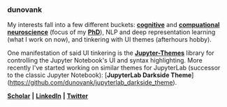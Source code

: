 ### dunovank

My interests fall into a few different buckets: [**cognitive**](https://www.jneurosci.org/content/39/12/2251.abstract) and [**compuational neuroscience**](https://journals.plos.org/ploscompbiol/article?id=10.1371/journal.pcbi.1006998) (focus of my [**PhD**](http://d-scholarship.pitt.edu/30628/)), NLP and deep representation learning (what I work on now), and tinkering with UI themes (afterhours hobby). 

One manifestation of said UI tinkering is the [**Jupyter-Themes**](https://github.com/dunovank/jupyter-themes) library for controlling the Jupyter Notebook's UI and syntax highlighting. More recently I've started working on similar themes for JupyterLab (successor to the classic Jupyter Notebook): [**JupyterLab Darkside Theme**] (https://github.com/dunovank/jupyterlab_darkside_theme).

<!--
Spirit animal: [**Toby Ziegler**](https://westwing.fandom.com/wiki/Toby_Ziegler)

[![Dunovank's GitHub stats](https://github-readme-stats.vercel.app/api?username=dunovank)](https://github.com/dunovank)
-->
[**Scholar**](https://scholar.google.com/citations?user=o-MJbsUAAAAJ&hl=en) **|**
[**LinkedIn**](https://www.linkedin.com/in/dunovank/) **|**
[**Twitter**](https://twitter.com/dunovank)


<!--
**dunovank/dunovank** is a ✨ _special_ ✨ repository because its `README.md` (this file) appears on your GitHub profile.

Here are some ideas to get you started:

- 🔭 I’m currently working on ...
- 🌱 I’m currently learning ...
- 👯 I’m looking to collaborate on ...
- 🤔 I’m looking for help with ...
- 💬 Ask me about ...
- 📫 How to reach me: ...
- 😄 Pronouns: ...
- ⚡ Fun fact: ...
-->
